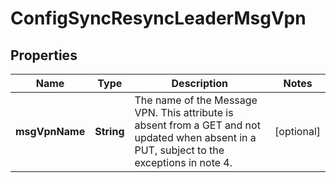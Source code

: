 
# ConfigSyncResyncLeaderMsgVpn

## Properties
Name | Type | Description | Notes
------------ | ------------- | ------------- | -------------
**msgVpnName** | **String** | The name of the Message VPN. This attribute is absent from a GET and not updated when absent in a PUT, subject to the exceptions in note 4. |  [optional]



